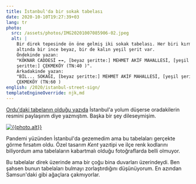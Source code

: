 ```yaml
---
title: İstanbul'da bir sokak tabelası
date: 2020-10-10T19:27:39+03
lang: tr
photo:
  src: /assets/photos/IMG20201007085906-02.jpeg
  alt: |
    Bir direk tepesinde ön öne gelmiş iki sokak tabelası. Her biri kırmızı ve
    altında bir ince beyaz, bir de kalın yeşil şerit var.
    Öndekinde yazan:
    "KÖKNAR CADDESİ ↞↠, [beyaz şeritte:] MEHMET AKİF MAHALLESİ, [yeşil
    şeritte:] ÇEKMEKÖY (TN:40 )".
    Arkadakinde yazan:
    "BİL... SOKAĞI, [beyaz şeritte:] MEHMET AKİF MAHALLESİ, [yeşil şeritte:]
    ÇEKMEKÖY (TN:60 )
english: /2020/istanbul-street-sign/
templateEngineOverride: njk,md
---
```


[Ordu'daki tabelanın olduğu yazıda][ordu-street-sign] İstanbul'a yolum düşerse oradakilerin resmini paylaşırım diye yazmıştım. Başka bir şey dileseymişim.

[![{{photo.alt}}]({{photo.src}})]({{photo.src}})

Pandemi yüzünden İstanbul'da gezemedim ama bu tabelaları gerçekte görme fırsatım oldu. Özel tasarım _Kent_ yazıtipi ve ilçe renk kodlarını biliyordum ama tabelaların kabartmalı olduğu fotoğraflarda belli olmuyor.

Bu tabelalar direk üzerinde ama bir çoğu bina duvarları üzerindeydi. Ben şahsen bunun tabelaları bulmayı zorlaştırdığını düşünüyorum. En azından Samsun'daki gibi ağaçlara çakmıyorlar.

[ordu-street-sign]:		/2020/ordu-street-sign/
